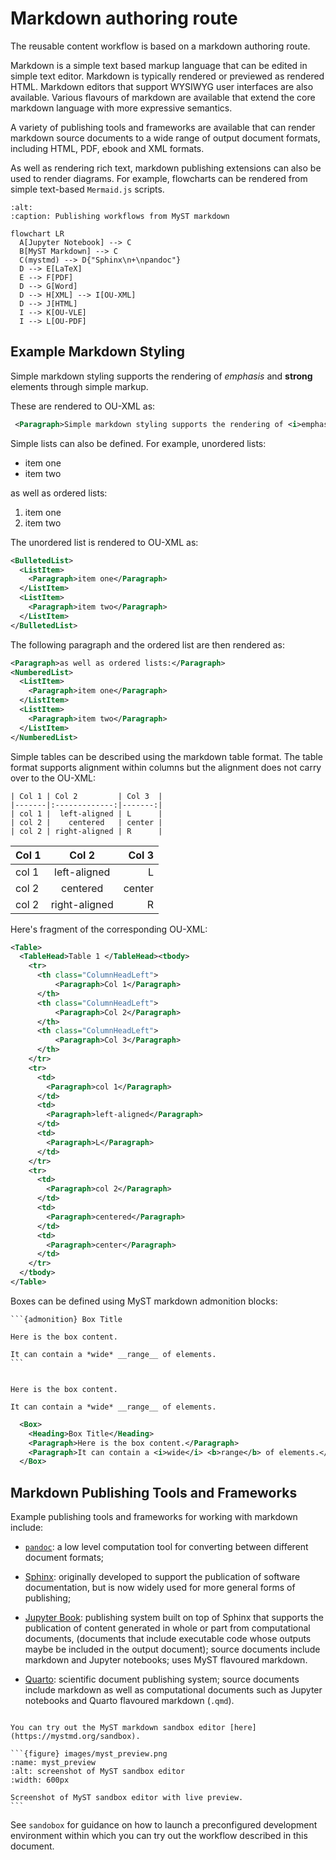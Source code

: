 # Markdown authoring route

The reusable content workflow is based on a markdown authoring route.

Markdown is a simple text based markup language that can be edited in simple text editor. Markdown is typically rendered or previewed as rendered HTML. Markdown editors that support WYSIWYG user interfaces are also available. Various flavours of markdown are available that extend the core markdown language with more expressive semantics.

A variety of publishing tools and frameworks are available that can render markdown source documents to a wide range of output document formats, including HTML, PDF, ebook and XML formats.

As well as rendering rich text, markdown publishing extensions can also be used to render diagrams. For example, flowcharts can be rendered from simple text-based `Mermaid.js` scripts.

```{mermaid}
:alt: 
:caption: Publishing workflows from MyST markdown

flowchart LR
  A[Jupyter Notebook] --> C
  B[MyST Markdown] --> C
  C(mystmd) --> D{"Sphinx\n+\npandoc"}
  D --> E[LaTeX]
  E --> F[PDF]
  D --> G[Word]
  D --> H[XML] --> I[OU-XML]
  D --> J[HTML]
  I --> K[OU-VLE]
  I --> L[OU-PDF]
```

## Example Markdown Styling

Simple markdown styling supports the rendering of *emphasis* and __strong__ elements through simple markup.

These are rendered to OU-XML as:

```xml
 <Paragraph>Simple markdown styling supports the rendering of <i>emphasis</i> and <b>strong</b> elements through simple markup.</Paragraph>
```

Simple lists can also be defined. For example, unordered lists:

- item one
- item two

as well as ordered lists:

1. item one
1. item two

The unordered list is rendered to OU-XML as:

```xml
<BulletedList>
  <ListItem>
    <Paragraph>item one</Paragraph>
  </ListItem>
  <ListItem>
    <Paragraph>item two</Paragraph>
  </ListItem>
</BulletedList>
```

The following paragraph and the ordered list are then rendered as:

```xml
<Paragraph>as well as ordered lists:</Paragraph>
<NumberedList>
  <ListItem>
    <Paragraph>item one</Paragraph>
  </ListItem>
  <ListItem>
    <Paragraph>item two</Paragraph>
  </ListItem>
</NumberedList>
```

Simple tables can be described using the markdown table format. The table format supports alignment within columns but the alignment does not carry over to the OU-XML:

```text
| Col 1 | Col 2         | Col 3  |
|-------|:-------------:|-------:|
| col 1 |  left-aligned | L      |
| col 2 |    centered   | center |
| col 2 | right-aligned | R      |

```

| Col 1 | Col 2         | Col 3  |
|-------|:-------------:|-------:|
| col 1 |  left-aligned | L      |
| col 2 |    centered   | center |
| col 2 | right-aligned | R      |

Here's fragment of the corresponding OU-XML:

```xml
<Table>
  <TableHead>Table 1 </TableHead><tbody>
    <tr>
      <th class="ColumnHeadLeft">
          <Paragraph>Col 1</Paragraph>
      </th>
      <th class="ColumnHeadLeft">
          <Paragraph>Col 2</Paragraph>
      </th>
      <th class="ColumnHeadLeft">
          <Paragraph>Col 3</Paragraph>
      </th>
    </tr>
    <tr>
      <td>
        <Paragraph>col 1</Paragraph>
      </td>
      <td>
        <Paragraph>left-aligned</Paragraph>
      </td>
      <td>
        <Paragraph>L</Paragraph>
      </td>
    </tr>
    <tr>
      <td>
        <Paragraph>col 2</Paragraph>
      </td>
      <td>
        <Paragraph>centered</Paragraph>
      </td>
      <td>
        <Paragraph>center</Paragraph>
      </td>
    </tr>
  </tbody>
</Table>
```

Boxes can be defined using MyST markdown admonition blocks:

````text
```{admonition} Box Title

Here is the box content.

It can contain a *wide* __range__ of elements.
```
````

```{admonition} Box Title

Here is the box content.

It can contain a *wide* __range__ of elements.
```

```xml
  <Box>
    <Heading>Box Title</Heading>
    <Paragraph>Here is the box content.</Paragraph>
    <Paragraph>It can contain a <i>wide</i> <b>range</b> of elements.</Paragraph>
  </Box>
```


## Markdown Publishing Tools and Frameworks

Example publishing tools and frameworks for working with markdown include:

- [`pandoc`](https://pandoc.org/): a low level computation tool for converting between different document formats;

- [Sphinx](https://www.sphinx-doc.org/en/master/): originally developed to support the publication of software documentation, but is now widely used for more general forms of publishing;

- [Jupyter Book](https://jupyterbook.org/en/stable/intro.html): publishing system built on top of Sphinx that supports the publication of content generated in whole or part from computational documents, (documents that include executable code whose outputs maybe be included in the output document); source documents include markdown and Jupyter notebooks; uses MyST flavoured markdown.

- [Quarto](https://quarto.org/docs/authoring/markdown-basics.html): scientific document publishing system; source documents include markdown as well as computational documents such as Jupyter notebooks and Quarto flavoured  markdown (`.qmd`).

````{admonition} MyST markdown sandbox

You can try out the MyST markdown sandbox editor [here](https://mystmd.org/sandbox).

```{figure} images/myst_preview.png
:name: myst_preview
:alt: screenshot of MyST sandbox editor
:width: 600px

Screenshot of MyST sandbox editor with live preview.
```

````

See `sandobox` for guidance on how to launch a preconfigured development environment within which you can try out the workflow described in this document.
